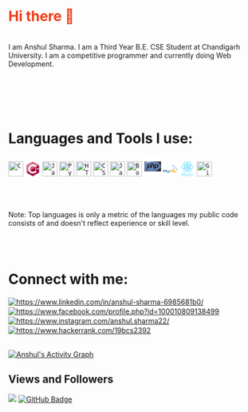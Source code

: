 
<h1 style="color: #f03c15"> Hi there 👋</h1>
<a href="https://github.com/anshul22122001/github-readme-stats"><img align="right" alt="" src="https://github-readme-stats.vercel.app/api?username=anshul22122001&show_icons=true&count_private=true&theme=react&hide_border=true&bg_color=0D1117" /></a>
<br>I am Anshul Sharma. I am a Third Year B.E. CSE Student at Chandigarh University. I am a competitive programmer and currently doing Web Development.
<br/><br/><br/><br/><br/><br/>


  <a href="https://github.com/anshul22122001/github-readme-stats"><img align="right"  alt="" src="https://github-readme-stats.vercel.app/api/top-langs/?username=anshul22122001&langs_count=8&count_private=true&layout=compact&theme=react&hide_border=true&bg_color=0D1117" /></a>
<h1> Languages and Tools I use:</h1>

<code><img width="30px" height="30" src="https://raw.githubusercontent.com/jmnote/z-icons/master/svg/c.svg" title="C"></code>
<code><img width="30px" height="30" src="https://raw.githubusercontent.com/devicons/devicon/master/icons/cplusplus/cplusplus-original.svg" title="C++"></code>
<code><img width="30px" height="30" src="https://raw.githubusercontent.com/jmnote/z-icons/master/svg/java.svg" title="Java"></code>
<code><img width="30px" height="30" src="https://raw.githubusercontent.com/jmnote/z-icons/master/svg/python.svg" title="Python"></code>
<code><img width="30px" height="30" src="https://image.flaticon.com/icons/png/512/174/174854.png" title="HTML5"></code>
<code><img width="30px" height="30" src="https://image.flaticon.com/icons/png/512/732/732190.png" title="CSS3"></code>
<code><img width="30px" height="30" src="https://raw.githubusercontent.com/jmnote/z-icons/master/svg/javascript.svg" title="JavaScript"></code>
<code><img width="30px" height="30" src="https://raw.githubusercontent.com/jmnote/z-icons/master/svg/bootstrap.svg" title="Bootstrap"></code>
<code><img width="35px" height="40" src="https://raw.githubusercontent.com/devicons/devicon/master/icons/php/php-original.svg" title="PHP"></code>
<code><img width="30px" height="30" src="https://raw.githubusercontent.com/devicons/devicon/master/icons/mysql/mysql-original-wordmark.svg" title="SQL"></code>
<code><img width="30px" height="30" src="https://raw.githubusercontent.com/devicons/devicon/master/icons/react/react-original-wordmark.svg" title="React"></code>
<code><img width="30px" height="30" src="https://raw.githubusercontent.com/jmnote/z-icons/master/svg/git.svg" title="Git"></code>
<br/><br/><br/><br/>
<p>
Note: Top languages is only a metric of the languages my public code consists of and doesn't reflect experience or skill level.</p>
<br/><br/>


<h1 align="left">Connect with me:</h1>
<p align="left">
<a href="https://linkedin.com/in/anshul-sharma-6985681b0/" target="blank"><img align="center" src="https://raw.githubusercontent.com/rahuldkjain/github-profile-readme-generator/master/src/images/icons/Social/linked-in-alt.svg" alt="https://www.linkedin.com/in/anshul-sharma-6985681b0/" height="30" width="40" /></a>
<a href="https://fb.com/profile.php?id=100010809138499" target="blank"><img align="center" src="https://raw.githubusercontent.com/rahuldkjain/github-profile-readme-generator/master/src/images/icons/Social/facebook.svg" alt="https://www.facebook.com/profile.php?id=100010809138499" height="30" width="40" /></a>
<a href="https://instagram.com/anshul.sharma22/" target="blank"><img align="center" src="https://raw.githubusercontent.com/rahuldkjain/github-profile-readme-generator/master/src/images/icons/Social/instagram.svg" alt="https://www.instagram.com/anshul.sharma22/" height="30" width="40" /></a>
<a href="https://www.hackerrank.com/19bcs2392" target="blank"><img align="center" src="https://raw.githubusercontent.com/rahuldkjain/github-profile-readme-generator/master/src/images/icons/Social/hackerrank.svg" alt="https://www.hackerrank.com/19bcs2392" height="30" width="40" /></a>
</p>

<br/>
<a href="https://github.com/anshul22122001/github-readme-activity-graph"><img alt="Anshul's Activity Graph" src="https://activity-graph.herokuapp.com/graph?username=anshul22122001&bg_color=0D1117&color=5BCDEC&line=5BCDEC&point=FFFFFF&hide_border=true" /></a>

## Views and Followers
<a href="https://github.com/Meghna-DAS/github-profile-views-counter"><img src="https://komarev.com/ghpvc/?username=anshul22122001"></a>
<a href="https://github.com/SubhamRaoniar28?tab=followers"><img src="https://img.shields.io/github/followers/anshul22122001?label=Followers&style=social" alt="GitHub Badge"></a>
